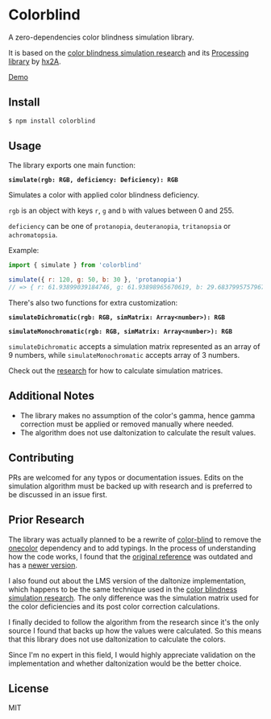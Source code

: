 # Colorblind

A zero-dependencies color blindness simulation library.

It is based on the [color blindness simulation research](https://ixora.io/projects/colorblindness/color-blindness-simulation-research/) and its [Processing library](https://github.com/hx2A/ColorBlindness) by [hx2A](https://github.com/hx2A).

[Demo](https://bjornlug.github.io/colorblind)

## Install

```bash
$ npm install colorblind
```

## Usage

The library exports one main function:

**`simulate(rgb: RGB, deficiency: Deficiency): RGB`**

Simulates a color with applied color blindness deficiency.

`rgb` is an object with keys `r`, `g` and `b` with values between 0 and 255.

`deficiency` can be one of `protanopia`, `deuteranopia`, `tritanopsia` or `achromatopsia`.

Example:

```js
import { simulate } from 'colorblind'

simulate({ r: 120, g: 50, b: 30 }, 'protanopia')
// => { r: 61.93899039184746, g: 61.93898965670619, b: 29.683799575796723 }
```

There's also two functions for extra customization:

**`simulateDichromatic(rgb: RGB, simMatrix: Array<number>): RGB`**

**`simulateMonochromatic(rgb: RGB, simMatrix: Array<number>): RGB`**

`simulateDichromatic` accepts a simulation matrix represented as an array of 9 numbers, while `simulateMonochromatic` accepts array of 3 numbers.

Check out the [research](https://ixora.io/projects/colorblindness/color-blindness-simulation-research/) for how to calculate simulation matrices.

## Additional Notes

- The library makes no assumption of the color's gamma, hence gamma correction must be applied or removed manually where needed.
- The algorithm does not use daltonization to calculate the result values.

## Contributing

PRs are welcomed for any typos or documentation issues. Edits on the simulation algorithm must be backed up with research and is preferred to be discussed in an issue first.

## Prior Research

The library was actually planned to be a rewrite of [color-blind](https://github.com/skratchdot/color-blind) to remove the [onecolor](https://github.com/One-com/one-color) dependency and to add typings. In the process of understanding how the code works, I found that the [original reference](https://galactic.ink/sphere/js/Color.Blind.js) was outdated and has a [newer version](https://galactic.ink/labs/Color-Vision/Javascript/Color.Vision.Simulate.js).

I also found out about the LMS version of the daltonize implementation, which happens to be the same technique used in the [color blindness simulation research](https://ixora.io/projects/colorblindness/color-blindness-simulation-research/). The only difference was the simulation matrix used for the color deficiencies and its post color correction calculations.

I finally decided to follow the algorithm from the research since it's the only source I found that backs up how the values were calculated. So this means that this library does not use daltonization to calculate the colors.

Since I'm no expert in this field, I would highly appreciate validation on the implementation and whether daltonization would be the better choice.

## License

MIT
